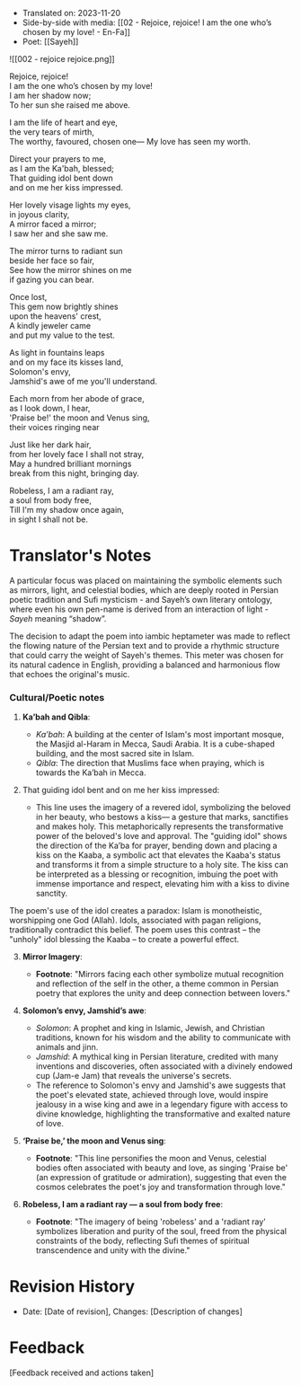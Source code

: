 
- Translated on: 2023-11-20
- Side-by-side with media: [[02 - Rejoice, rejoice! I am the one who’s chosen by my love! - En-Fa]]
- Poet: [[Sayeh]]

![[002 - rejoice rejoice.png]]


Rejoice, rejoice!  
I am the one who’s chosen by my love!  
I am her shadow now;  
To her sun she raised me above.  

I am the life of heart and eye,  
the very tears of mirth,  
The worthy, favoured, chosen one— 
My love has seen my worth.  

Direct your prayers to me,  
as I am the Ka'bah, blessed;  
That guiding idol bent down  
and on me her kiss impressed.    

Her lovely visage lights my eyes,  
in joyous clarity,  
A mirror faced a mirror;  
I saw her and she saw me.  
  
The mirror turns to radiant sun  
beside her face so fair,  
See how the mirror shines on me    
if gazing you can bear.  
  
Once lost,   
This gem now brightly shines  
upon the heavens' crest,  
A kindly jeweler came  
and put my value to the test.  
  
As light in fountains leaps    
and on my face its kisses land,    
Solomon's envy,  
Jamshid's awe of me you'll understand.  
  
Each morn from her abode of grace,  
as I look down, I hear,  
'Praise be!' the moon and Venus sing,  
their voices ringing near  
  
Just like her dark hair,  
from her lovely face I shall not stray,  
May a hundred brilliant mornings  
break from this night, bringing day.  
  
Robeless, I am a radiant ray,  
a soul from body free,  
Till I'm my shadow once again,  
in sight I shall not be.



# Translator's Notes

A particular focus was placed on maintaining the symbolic elements such as mirrors, light, and celestial bodies, which are deeply rooted in Persian poetic tradition and Sufi mysticism - and Sayeh’s own literary ontology, where even his own pen-name is derived from an interaction of light - *Sayeh* meaning “shadow”.

The decision to adapt the poem into iambic heptameter was made to reflect the flowing nature of the Persian text and to provide a rhythmic structure that could carry the weight of Sayeh's themes. This meter was chosen for its natural cadence in English, providing a balanced and harmonious flow that echoes the original's music.

### Cultural/Poetic notes


1. **Ka’bah and Qibla**: 
   - *Ka’bah*: A building at the center of Islam's most important mosque, the Masjid al-Haram in Mecca, Saudi Arabia. It is a cube-shaped building, and the most sacred site in Islam.
   - *Qibla*: The direction that Muslims face when praying, which is towards the Ka’bah in Mecca.

2. That guiding idol bent and on me her kiss impressed:
   - This line uses the imagery of a revered idol, symbolizing the beloved in her beauty, who bestows a kiss— a gesture that marks, sanctifies and makes holy. This metaphorically represents the transformative power of the beloved's love and approval. The "guiding idol"  shows the direction of the  Ka’ba for prayer, bending down and placing a kiss on the Kaaba, a symbolic act that elevates the Kaaba's status and transforms it from a simple structure to a holy site. The kiss can be interpreted as a blessing or recognition, imbuing the poet with immense importance and respect, elevating him with a kiss to divine sanctity.

The poem's use of the idol creates a paradox: Islam is monotheistic, worshipping one God (Allah). Idols, associated with pagan religions, traditionally contradict this belief. The poem uses this contrast – the "unholy" idol blessing the Kaaba – to create a powerful effect.

3. **Mirror Imagery**:
   - **Footnote**: "Mirrors facing each other symbolize mutual recognition and reflection of the self in the other, a theme common in Persian poetry that explores the unity and deep connection between lovers."

4. **Solomon’s envy, Jamshid’s awe**:
   - *Solomon*: A prophet and king in Islamic, Jewish, and Christian traditions, known for his wisdom and the ability to communicate with animals and jinn.
   - *Jamshid*: A mythical king in Persian literature, credited with many inventions and discoveries, often associated with a divinely endowed cup (Jam-e Jam) that reveals the universe's secrets.
   - The reference to Solomon's envy and Jamshid's awe suggests that the poet's elevated state, achieved through love, would inspire jealousy in a wise king and awe in a legendary figure with access to divine knowledge, highlighting the transformative and exalted nature of love.

5. **‘Praise be,’ the moon and Venus sing**:
   - **Footnote**: "This line personifies the moon and Venus, celestial bodies often associated with beauty and love, as singing 'Praise be' (an expression of gratitude or admiration), suggesting that even the cosmos celebrates the poet's joy and transformation through love."

6. **Robeless, I am a radiant ray — a soul from body free**:
   - **Footnote**: "The imagery of being 'robeless' and a 'radiant ray' symbolizes liberation and purity of the soul, freed from the physical constraints of the body, reflecting Sufi themes of spiritual transcendence and unity with the divine."

# Revision History
- Date: [Date of revision], Changes: [Description of changes]

# Feedback
[Feedback received and actions taken]


